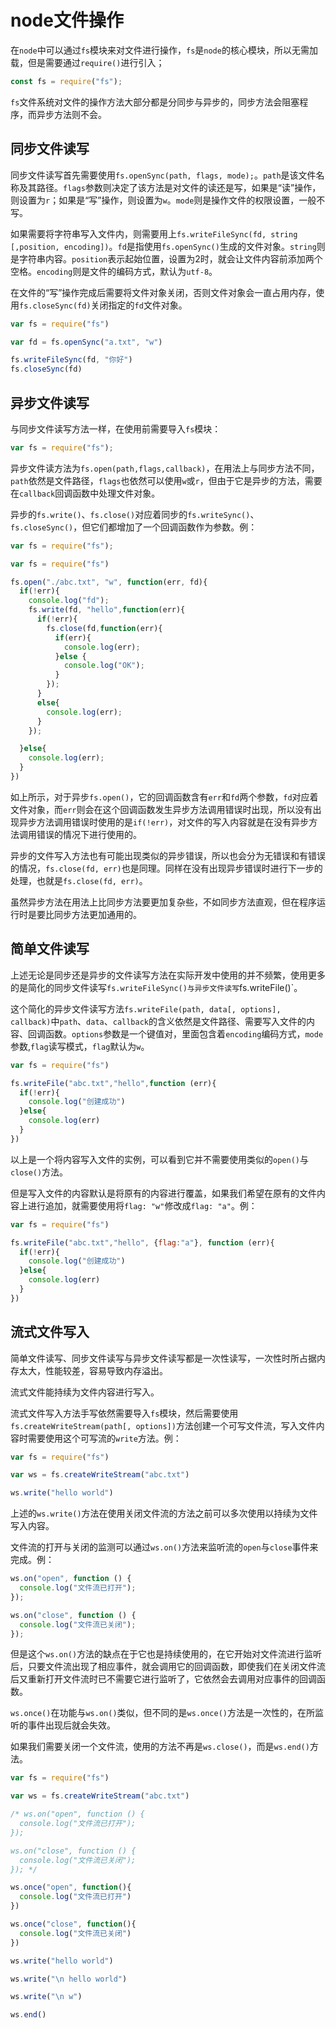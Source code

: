 # node文件操作

在`node`中可以通过`fs`模块来对文件进行操作，`fs`是`node`的核心模块，所以无需加载，但是需要通过`require()`进行引入；

```js
const fs = require("fs");
```

`fs`文件系统对文件的操作方法大部分都是分同步与异步的，同步方法会阻塞程序，而异步方法则不会。

## 同步文件读写

同步文件读写首先需要使用`fs.openSync(path, flags, mode);`。`path`是该文件名称及其路径。`flags`参数则决定了该方法是对文件的读还是写，如果是“读”操作，则设置为`r`；如果是“写”操作，则设置为`w`。`mode`则是操作文件的权限设置，一般不写。

如果需要将字符串写入文件内，则需要用上`fs.writeFileSync(fd, string [,position, encoding])`。`fd`是指使用`fs.openSync()`生成的文件对象。`string`则是字符串内容。`position`表示起始位置，设置为2时，就会让文件内容前添加两个空格。`encoding`则是文件的编码方式，默认为`utf-8`。

在文件的“写”操作完成后需要将文件对象关闭，否则文件对象会一直占用内存，使用`fs.closeSync(fd)`关闭指定的`fd`文件对象。

```js
var fs = require("fs")

var fd = fs.openSync("a.txt", "w")

fs.writeFileSync(fd, "你好")
fs.closeSync(fd)

```

## 异步文件读写

与同步文件读写方法一样，在使用前需要导入`fs`模块：

```js
var fs = require("fs");
```

异步文件读方法为`fs.open(path,flags,callback)`，在用法上与同步方法不同，`path`依然是文件路径，`flags`也依然可以使用`w`或`r`，但由于它是异步的方法，需要在`callback`回调函数中处理文件对象。

异步的`fs.write()`、`fs.close()`对应着同步的`fs.writeSync()`、`fs.closeSync()`，但它们都增加了一个回调函数作为参数。例：

```js
var fs = require("fs");

var fs = require("fs")

fs.open("./abc.txt", "w", function(err, fd){
  if(!err){
    console.log("fd");
    fs.write(fd, "hello",function(err){
      if(!err){
        fs.close(fd,function(err){
          if(err){
            console.log(err);
          }else {
            console.log("OK");
          }
        });
      }
      else{
        console.log(err);
      }
    });

  }else{
    console.log(err);
  }
})
```

如上所示，对于异步`fs.open()`，它的回调函数含有`err`和`fd`两个参数，`fd`对应着文件对象，而`err`则会在这个回调函数发生异步方法调用错误时出现，所以没有出现异步方法调用错误时使用的是`if(!err)`，对文件的写入内容就是在没有异步方法调用错误的情况下进行使用的。

异步的文件写入方法也有可能出现类似的异步错误，所以也会分为无错误和有错误的情况，`fs.close(fd, err)`也是同理。同样在没有出现异步错误时进行下一步的处理，也就是`fs.close(fd, err)`。

虽然异步方法在用法上比同步方法要更加复杂些，不如同步方法直观，但在程序运行时是要比同步方法更加通用的。

## 简单文件读写

上述无论是同步还是异步的文件读写方法在实际开发中使用的并不频繁，使用更多的是简化的同步文件读写`fs.writeFileSync()与异步文件读写`fs.writeFile()`。

这个简化的异步文件读写方法`fs.writeFile(path, data[, options], callback)`中`path`、`data`、`callback`的含义依然是文件路径、需要写入文件的内容、回调函数。`options`参数是一个键值对，里面包含着`encoding`编码方式，`mode`参数,`flag`读写模式，`flag`默认为`w`。

```js
var fs = require("fs")

fs.writeFile("abc.txt","hello",function (err){
  if(!err){
    console.log("创建成功")
  }else{
    console.log(err)
  }
})
```

以上是一个将内容写入文件的实例，可以看到它并不需要使用类似的`open()`与`close()`方法。

但是写入文件的内容默认是将原有的内容进行覆盖，如果我们希望在原有的文件内容上进行追加，就需要使用将`flag: "w"`修改成`flag: "a"`。例：

```js
var fs = require("fs")

fs.writeFile("abc.txt","hello", {flag:"a"}, function (err){
  if(!err){
    console.log("创建成功")
  }else{
    console.log(err)
  }
})
```

## 流式文件写入

简单文件读写、同步文件读写与异步文件读写都是一次性读写，一次性时所占据内存太大，性能较差，容易导致内存溢出。

流式文件能持续为文件内容进行写入。

流式文件写入方法手写依然需要导入`fs`模块，然后需要使用`fs.createWriteStream(path[, options])`方法创建一个可写文件流，写入文件内容时需要使用这个可写流的`write`方法。例：

```js
var fs = require("fs")

var ws = fs.createWriteStream("abc.txt")

ws.write("hello world")
```

上述的`ws.write()`方法在使用关闭文件流的方法之前可以多次使用以持续为文件写入内容。

文件流的打开与关闭的监测可以通过`ws.on()`方法来监听流的`open`与`close`事件来完成。例：

```js
ws.on("open", function () {
  console.log("文件流已打开");
});

ws.on("close", function () {
  console.log("文件流已关闭");
});
```

但是这个`ws.on()`方法的缺点在于它也是持续使用的，在它开始对文件流进行监听后，只要文件流出现了相应事件，就会调用它的回调函数，即使我们在关闭文件流后又重新打开文件流时已不需要它进行监听了，它依然会去调用对应事件的回调函数。

`ws.once()`在功能与`ws.on()`类似，但不同的是`ws.once()`方法是一次性的，在所监听的事件出现后就会失效。

如果我们需要关闭一个文件流，使用的方法不再是`ws.close()`，而是`ws.end()`方法。

```js
var fs = require("fs")

var ws = fs.createWriteStream("abc.txt")

/* ws.on("open", function () {
  console.log("文件流已打开");
});

ws.on("close", function () {
  console.log("文件流已关闭");
}); */

ws.once("open", function(){
  console.log("文件流已打开")
})

ws.once("close", function(){
  console.log("文件流已关闭")
})

ws.write("hello world")

ws.write("\n hello world")

ws.write("\n w")

ws.end()
```


